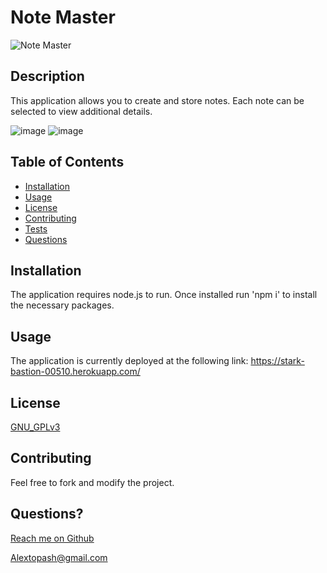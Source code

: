 
  # Note Master

  ![Note Master](https://img.shields.io/badge/License-GNU_GPLv3-brightgreen)

  ## Description 
  
  This application allows you to create and store notes. Each note can be selected to view additional details.
  
  ![image](https://user-images.githubusercontent.com/56897774/132098907-3d07ec9c-f90e-4a8b-bb03-328ea6cafb1d.png)
  ![image](https://user-images.githubusercontent.com/56897774/132098930-d7e9efb2-16cc-48c3-8a57-2f06f7f8cc37.png)

  
  ## Table of Contents
  
  * [Installation](#installation)
  * [Usage](#usage)
  * [License](#license)
  * [Contributing](#contributing)
  * [Tests](#tests)
  * [Questions](#questions)
  
  
  ## Installation
  
  The application requires node.js to run. Once installed run 'npm i' to install the necessary packages. 
  
  ## Usage 
  
  The application is currently deployed at the following link: https://stark-bastion-00510.herokuapp.com/
  
  
  ## License

  [GNU_GPLv3](https://www.gnu.org/licenses/gpl-3.0.en.html)
    

  ## Contributing
  
  Feel free to fork and modify the project.

  
  ## Questions?
  
  [Reach me on Github](https://github.com/Topash15)
  
  <Alextopash@gmail.com>
